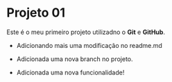 # Projeto 01

Este é o meu primeiro projeto utilizadno o **Git** e **GitHub**.

- Adicionando mais uma modificação no readme.md

- Adicionada uma nova branch no projeto.

- Adicionada uma nova funcionalidade! 